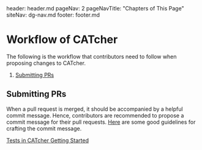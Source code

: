 <frontmatter>
  header: header.md
  pageNav: 2
  pageNavTitle: "Chapters of This Page"
  siteNav: dg-nav.md
  footer: footer.md
</frontmatter>

# Workflow of CATcher

The following is the workflow that contributors need to follow when proposing changes to CATcher.

1. [Submitting PRs](#submitting-prs)

## Submitting PRs

When a pull request is merged, it should be accompanied by a helpful commit message. Hence, contributors are recommended to propose a commit message for their pull requests.
[Here](https://oss-generic.github.io/process/docs/FormatsAndConventions.html#commit-message) are
some good guidelines for crafting the commit message.



<div class="clearfix">
  <p>
    <span class="float-left">
      <a class="btn btn-light" href="{{ baseUrl }}/dg/tests.html">
        <span aria-hidden="true" class="far fa-arrow-alt-circle-left"></span>
        <span> Tests in CATcher </span>
      </a>
    </span>
    <span class="float-right">
      <a class="btn btn-light" href="{{ baseUrl }}/dg/getting-started.html">
        <span> Getting Started </span>
        <span aria-hidden="true" class="far fa-arrow-alt-circle-right"></span>
      </a>
    </span>
  </p>
</div>
<br/>